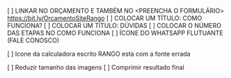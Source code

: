 [ ] LINKAR NO ORÇAMENTO E TAMBÉM NO <PREENCHA O FORMULÁRIO> https://bit.ly/OrcamentoSiteRango
[ ] COLOCAR UM TÍTULO: COMO FUNCIONA?
[ ] COLOCAR UM TÍTULO: DÚVIDAS
[ ] COLOCAR O NÚMERO DAS ETAPAS NO COMO FUNCIONA
[ ] ÍCONE DO WHATSAPP FLUTUANTE (FALE CONOSCO)

[ ] Icone da calculadora escrito RANGO esta com a fonte errada

[ ] Reduzir tamanho das imagens
[ ] Comprimir resultado final
